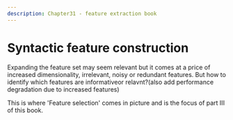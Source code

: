 ```yaml
---
description: Chapter31 - feature extraction book
---
```


# Syntactic feature construction









Expanding the feature set may seem relevant but it comes at a price of increased dimensionality, irrelevant, noisy or redundant features. But how to identify which features are informativeor relavnt?\(also add performance degradation due to increased features\)

This is where 'Feature selection' comes in picture and is the focus of part III of this book.





